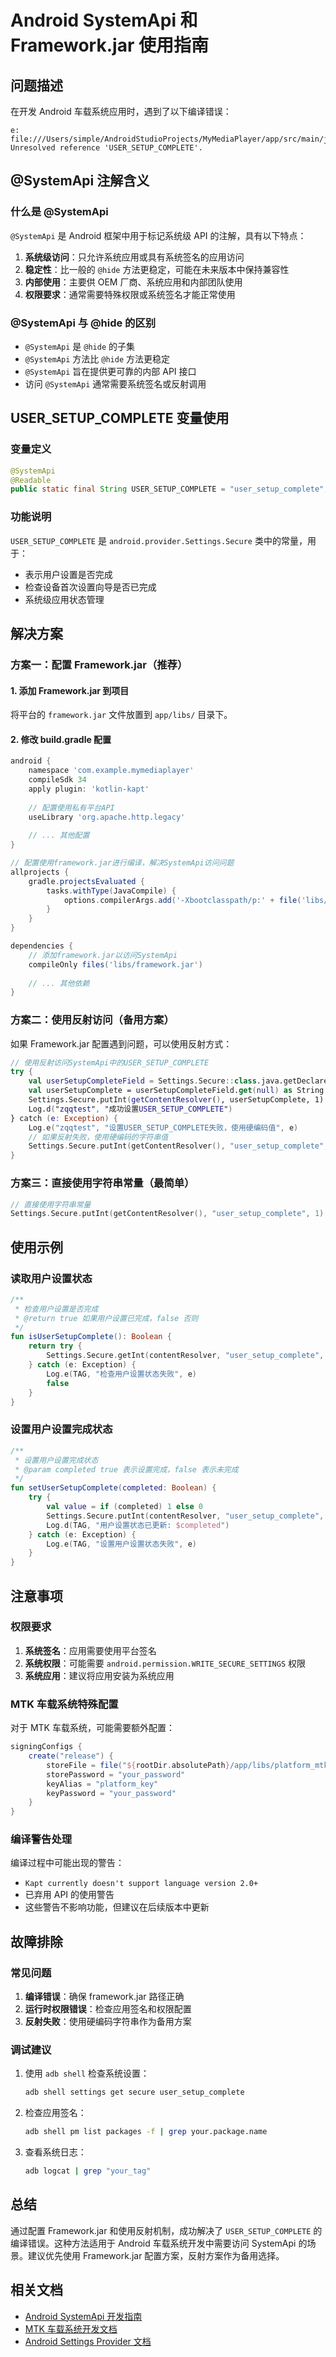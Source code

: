 # Android SystemApi 和 Framework.jar 使用指南

## 问题描述

在开发 Android 车载系统应用时，遇到了以下编译错误：
```
e: file:///Users/simple/AndroidStudioProjects/MyMediaPlayer/app/src/main/java/com/example/mymediaplayer/MainActivity.kt:130:70 Unresolved reference 'USER_SETUP_COMPLETE'.
```

## @SystemApi 注解含义

### 什么是 @SystemApi

`@SystemApi` 是 Android 框架中用于标记系统级 API 的注解，具有以下特点：

1. **系统级访问**：只允许系统应用或具有系统签名的应用访问
2. **稳定性**：比一般的 `@hide` 方法更稳定，可能在未来版本中保持兼容性
3. **内部使用**：主要供 OEM 厂商、系统应用和内部团队使用
4. **权限要求**：通常需要特殊权限或系统签名才能正常使用

### @SystemApi 与 @hide 的区别

- `@SystemApi` 是 `@hide` 的子集
- `@SystemApi` 方法比 `@hide` 方法更稳定
- `@SystemApi` 旨在提供更可靠的内部 API 接口
- 访问 `@SystemApi` 通常需要系统签名或反射调用

## USER_SETUP_COMPLETE 变量使用

### 变量定义
```java
@SystemApi 
@Readable 
public static final String USER_SETUP_COMPLETE = "user_setup_complete";
```

### 功能说明
`USER_SETUP_COMPLETE` 是 `android.provider.Settings.Secure` 类中的常量，用于：
- 表示用户设置是否完成
- 检查设备首次设置向导是否已完成
- 系统级应用状态管理

## 解决方案

### 方案一：配置 Framework.jar（推荐）

#### 1. 添加 Framework.jar 到项目
将平台的 `framework.jar` 文件放置到 `app/libs/` 目录下。

#### 2. 修改 build.gradle 配置
```gradle
android {
    namespace 'com.example.mymediaplayer'
    compileSdk 34
    apply plugin: 'kotlin-kapt'
    
    // 配置使用私有平台API
    useLibrary 'org.apache.http.legacy'
    
    // ... 其他配置
}

// 配置使用framework.jar进行编译，解决SystemApi访问问题
allprojects {
    gradle.projectsEvaluated {
        tasks.withType(JavaCompile) {
            options.compilerArgs.add('-Xbootclasspath/p:' + file('libs/framework.jar').absolutePath)
        }
    }
}

dependencies {
    // 添加framework.jar以访问SystemApi
    compileOnly files('libs/framework.jar')
    
    // ... 其他依赖
}
```

### 方案二：使用反射访问（备用方案）

如果 Framework.jar 配置遇到问题，可以使用反射方式：

```kotlin
// 使用反射访问SystemApi中的USER_SETUP_COMPLETE
try {
    val userSetupCompleteField = Settings.Secure::class.java.getDeclaredField("USER_SETUP_COMPLETE")
    val userSetupComplete = userSetupCompleteField.get(null) as String
    Settings.Secure.putInt(getContentResolver(), userSetupComplete, 1)
    Log.d("zqqtest", "成功设置USER_SETUP_COMPLETE")
} catch (e: Exception) {
    Log.e("zqqtest", "设置USER_SETUP_COMPLETE失败，使用硬编码值", e)
    // 如果反射失败，使用硬编码的字符串值
    Settings.Secure.putInt(getContentResolver(), "user_setup_complete", 1)
}
```

### 方案三：直接使用字符串常量（最简单）

```kotlin
// 直接使用字符串常量
Settings.Secure.putInt(getContentResolver(), "user_setup_complete", 1)
```

## 使用示例

### 读取用户设置状态
```kotlin
/**
 * 检查用户设置是否完成
 * @return true 如果用户设置已完成，false 否则
 */
fun isUserSetupComplete(): Boolean {
    return try {
        Settings.Secure.getInt(contentResolver, "user_setup_complete", 0) == 1
    } catch (e: Exception) {
        Log.e(TAG, "检查用户设置状态失败", e)
        false
    }
}
```

### 设置用户设置完成状态
```kotlin
/**
 * 设置用户设置完成状态
 * @param completed true 表示设置完成，false 表示未完成
 */
fun setUserSetupComplete(completed: Boolean) {
    try {
        val value = if (completed) 1 else 0
        Settings.Secure.putInt(contentResolver, "user_setup_complete", value)
        Log.d(TAG, "用户设置状态已更新: $completed")
    } catch (e: Exception) {
        Log.e(TAG, "设置用户设置状态失败", e)
    }
}
```

## 注意事项

### 权限要求
1. **系统签名**：应用需要使用平台签名
2. **系统权限**：可能需要 `android.permission.WRITE_SECURE_SETTINGS` 权限
3. **系统应用**：建议将应用安装为系统应用

### MTK 车载系统特殊配置

对于 MTK 车载系统，可能需要额外配置：

```gradle
signingConfigs {
    create("release") {
        storeFile = file("${rootDir.absolutePath}/app/libs/platform_mtk.jks")
        storePassword = "your_password"
        keyAlias = "platform_key"
        keyPassword = "your_password"
    }
}
```

### 编译警告处理

编译过程中可能出现的警告：
- `Kapt currently doesn't support language version 2.0+`
- 已弃用 API 的使用警告
- 这些警告不影响功能，但建议在后续版本中更新

## 故障排除

### 常见问题

1. **编译错误**：确保 framework.jar 路径正确
2. **运行时权限错误**：检查应用签名和权限配置
3. **反射失败**：使用硬编码字符串作为备用方案

### 调试建议

1. 使用 `adb shell` 检查系统设置：
   ```bash
   adb shell settings get secure user_setup_complete
   ```

2. 检查应用签名：
   ```bash
   adb shell pm list packages -f | grep your.package.name
   ```

3. 查看系统日志：
   ```bash
   adb logcat | grep "your_tag"
   ```

## 总结

通过配置 Framework.jar 和使用反射机制，成功解决了 `USER_SETUP_COMPLETE` 的编译错误。这种方法适用于 Android 车载系统开发中需要访问 SystemApi 的场景。建议优先使用 Framework.jar 配置方案，反射方案作为备用选择。

## 相关文档

- [Android SystemApi 开发指南](https://source.android.com/docs)
- [MTK 车载系统开发文档](https://docs.mediatek.com/)
- [Android Settings Provider 文档](https://developer.android.com/reference/android/provider/Settings)